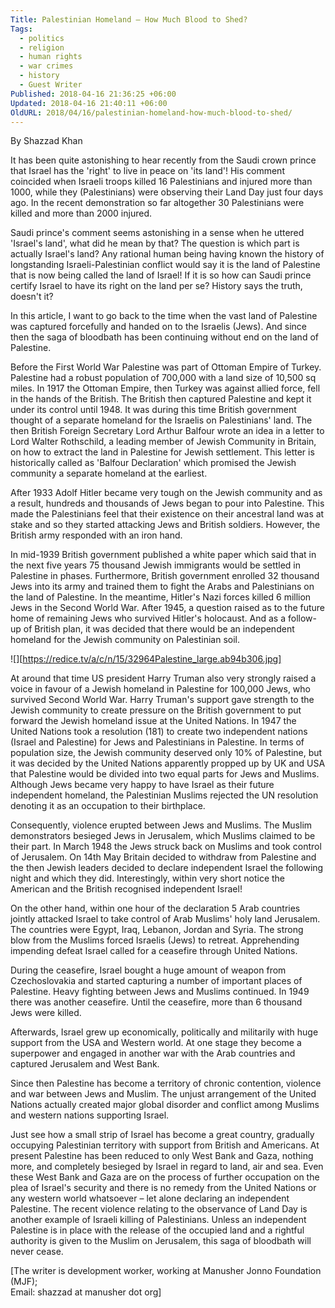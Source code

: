 ```yaml
---
Title: Palestinian Homeland – How Much Blood to Shed?
Tags:
  - politics
  - religion
  - human rights
  - war crimes
  - history
  - Guest Writer
Published: 2018-04-16 21:36:25 +06:00
Updated: 2018-04-16 21:40:11 +06:00
OldURL: 2018/04/16/palestinian-homeland-how-much-blood-to-shed/
---
```


By Shazzad Khan
 
It has been quite astonishing to hear recently from the Saudi crown prince that Israel has the 'right' to live in peace on 'its land'! His comment coincided when Israeli troops killed 16 Palestinians and injured more than 1000, while they (Palestinians) were observing their Land Day just four days ago. In the recent demonstration so far altogether 30 Palestinians were killed and more than 2000 injured.

Saudi prince's comment seems astonishing in a sense when he uttered 'Israel's land', what did he mean by that? The question is which part is actually Israel's land? Any rational human being having known the history of longstanding Israeli-Palestinian conflict would say it is the land of Palestine that is now being called the land of Israel! If it is so how can Saudi prince certify Israel to have its right on the land per se? History says the truth, doesn't it?

In this article, I want to go back to the time when the vast land of Palestine was captured forcefully and handed on to the Israelis (Jews). And since then the saga of bloodbath has been continuing without end on the land of Palestine.

Before the First World War Palestine was part of Ottoman Empire of Turkey. Palestine had a robust population of 700,000 with a land size of 10,500 sq miles. In 1917 the Ottoman Empire, then Turkey was against allied force, fell in the hands of the British. The British then captured Palestine and kept it under its control until 1948. It was during this time British government thought of a separate homeland for the Israelis on Palestinians' land. The then British Foreign Secretary Lord Arthur Balfour wrote an idea in a letter to Lord Walter Rothschild, a leading member of Jewish Community in Britain, on how to extract the land in Palestine for Jewish settlement. This letter is historically called as 'Balfour Declaration' which promised the Jewish community a separate homeland at the earliest.

After 1933 Adolf Hitler became very tough on the Jewish community and as a result, hundreds and thousands of Jews began to pour into Palestine. This made the Palestinians feel that their existence on their ancestral land was at stake and so they started attacking Jews and British soldiers. However, the British army responded with an iron hand.

In mid-1939 British government published a white paper which said that in the next five years 75 thousand Jewish immigrants would be settled in Palestine in phases. Furthermore, British government enrolled 32 thousand Jews into its army and trained them to fight the Arabs and Palestinians on the land of Palestine. In the meantime, Hitler's Nazi forces killed 6 million Jews in the Second World War. After 1945, a question raised as to the future home of remaining Jews who survived Hitler's holocaust. And as a follow-up of British plan, it was decided that there would be an independent homeland for the Jewish community on Palestinian soil.

![][https://redice.tv/a/c/n/15/32964Palestine_large.ab94b306.jpg]

At around that time US president Harry Truman also very strongly raised a voice in favour of a Jewish homeland in Palestine for 100,000 Jews, who survived Second World War. Harry Truman's support gave strength to the Jewish community to create pressure on the British government to put forward the Jewish homeland issue at the United Nations. In 1947 the United Nations took a resolution (181) to create two independent nations (Israel and Palestine) for Jews and Palestinians in Palestine. In terms of population size, the Jewish community deserved only 10% of Palestine, but it was decided by the United Nations apparently propped up by UK and USA that Palestine would be divided into two equal parts for Jews and Muslims. Although Jews became very happy to have Israel as their future independent homeland, the Palestinian Muslims rejected the UN resolution denoting it as an occupation to their birthplace.

Consequently, violence erupted between Jews and Muslims. The Muslim demonstrators besieged Jews in Jerusalem, which Muslims claimed to be their part. In March 1948 the Jews struck back on Muslims and took control of Jerusalem. On 14th May Britain decided to withdraw from Palestine and the then Jewish leaders decided to declare independent Israel the following night and which they did. Interestingly, within very short notice the American and the British recognised independent Israel!

On the other hand, within one hour of the declaration 5 Arab countries jointly attacked Israel to take control of Arab Muslims' holy land Jerusalem. The countries were Egypt, Iraq, Lebanon, Jordan and Syria. The strong blow from the Muslims forced Israelis (Jews) to retreat. Apprehending impending defeat Israel called for a ceasefire through United Nations.

During the ceasefire, Israel bought a huge amount of weapon from Czechoslovakia and started capturing a number of important places of Palestine. Heavy fighting between Jews and Muslims continued. In 1949 there was another ceasefire. Until the ceasefire, more than 6 thousand Jews were killed.

Afterwards, Israel grew up economically, politically and militarily with huge support from the USA and Western world. At one stage they become a superpower and engaged in another war with the Arab countries and captured Jerusalem and West Bank.

Since then Palestine has become a territory of chronic contention, violence and war between Jews and Muslim. The unjust arrangement of the United Nations actually created major global disorder and conflict among Muslims and western nations supporting Israel.
 
Just see how a small strip of Israel has become a great country, gradually occupying Palestinian territory with support from British and Americans. At present Palestine has been reduced to only West Bank and Gaza, nothing more, and completely besieged by Israel in regard to land, air and sea. Even these West Bank and Gaza are on the process of further occupation on the plea of Israel's security and there is no remedy from the United Nations or any western world whatsoever – let alone declaring an independent Palestine.
The recent violence relating to the observance of Land Day is another example of Israeli killing of Palestinians. Unless an independent Palestine is in place with the release of the occupied land and a rightful authority is given to the Muslim on Jerusalem, this saga of bloodbath will never cease.  

[The writer is development worker, working at Manusher Jonno Foundation (MJF);  
Email: shazzad at manusher dot org]
